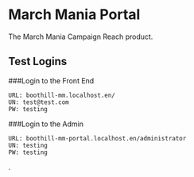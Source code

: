 # March Mania Portal

The March Mania Campaign Reach product.

## Test Logins

###Login to the Front End
```
URL: boothill-mm.localhost.en/
UN: test@test.com
PW: testing
```

###Login to the Admin
```
URL: boothill-mm-portal.localhost.en/administrator
UN: testing
PW: testing
```
.
